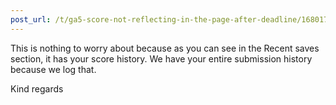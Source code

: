 ```yaml
---
post_url: /t/ga5-score-not-reflecting-in-the-page-after-deadline/168017/2
---
```

This is nothing to worry about because as you can see in the Recent saves section, it has your score history. We have your entire submission history because we log that.

Kind regards